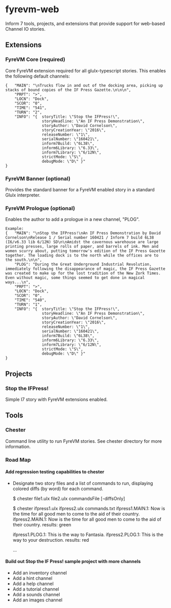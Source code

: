 # fyrevm-web

Inform 7 tools, projects, and extensions that provide support for web-based Channel IO stories.

## Extensions

### FyreVM Core (required)

Core FyreVM extension required for all glulx-typescript stories. This enables the following default channels:

    {   "MAIN": "\nTrucks flow in and out of the docking area, picking up stacks of bound copies of the IF Press Gazette.\n\n\n",
        "PRPT": ">",
        "LOCN": "Dock",
        "SCOR": "0",
        "TIME": "541",
        "TURN": "2",
        "INFO": "{  storyTitle: \"Stop the IFPress!\",
                    storyHeadline: \"An IF Press Demonstration\",
                    storyAuthor: \"David Cornelson\",
                    storyCreationYear: \"2016\",
                    releaseNumber: \"1\",
                    serialNumber: \"160421\",
                    inform7Build: \"6L38\",
                    inform6Library: \"6.33\",
                    inform7Library: \"6/12N\",
                    strictMode: \"S\",
                    debugMode: \"D\" }"
    }

### FyreVM Banner (optional)

Provides the standard banner for a FyreVM enabled story in a standard Glulx interpreter.

### FyreVM Prologue (optional)

Enables the author to add a prologue in a new channel, "PLOG".

    Example:
    {   "MAIN": "\nStop the IFPress!\nAn IF Press Demonstration by David Cornelson\nRelease 1 / Serial number 160421 / Inform 7 build 6L38 (I6/v6.33 lib 6/12N) SD\n\nAmidst the cavernous warehouse are large printing presses, large rolls of paper, and barrels of ink. Men and women scurry about, putting tomorrow's edition of the IF Press Gazette together. The loading dock is to the north while the offices are to the south.\n\n",
        "PLOG": "During the Great Underground Industrial Revolution, immediately following the disappearance of magic, the IF Press Gazette was created to make up for the lost tradition of the New Zork Times. Even without magic, some things seemed to get done in magical ways...\n",
        "PRPT": ">",
        "LOCN": "Dock",
        "SCOR": "0",
        "TIME": "540",
        "TURN": "1",
        "INFO": "{  storyTitle: \"Stop the IFPress!\",
                    storyHeadline: \"An IF Press Demonstration\",
                    storyAuthor: \"David Cornelson\",
                    storyCreationYear: \"2016\",
                    releaseNumber: \"1\",
                    serialNumber: \"160421\",
                    inform7Build: \"6L38\",
                    inform6Library: \"6.33\",
                    inform7Library: \"6/12N\",
                    strictMode: \"S\",
                    debugMode: \"D\" }"
    }

## Projects

### Stop the IFPress!

Simple I7 story with FyreVM extensions enabled.

## Tools

### Chester

Command line utility to run FyreVM stories. See chester directory for more information.

### Road Map

#### Add regression testing capabilities to chester

* Designate two story files and a list of commands to run, displaying colored diffs (by word) for each command.

    $ chester file1.ulx file2.ulx commandsFile [-diffsOnly]

    $ chester ifpress1.ulx ifpress2.ulx commands.txt
    ifpress1.MAIN.1: Now is the time for all good men to come to the aid of their country.
    ifpress2.MAIN.1: Now is the time for all good men to come to the aid of their country.
    results: green

    ifpress1.PLOG.1: This is the way to Fantasia.
    ifpress2.PLOG.1: This is the way to your destruction.
    results: red

    ...

#### Build out Stop the IF Press! sample project with more channels

* Add an inventory channel
* Add a hint channel
* Add a help channel
* Add a tutorial channel
* Add a sounds channel
* Add an images channel
